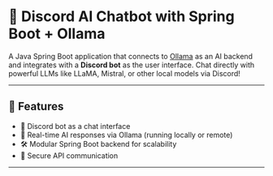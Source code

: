 # 🧠 Discord AI Chatbot with Spring Boot + Ollama

A Java Spring Boot application that connects to [Ollama](https://ollama.com) as an AI backend and integrates with a **Discord bot** as the user interface. Chat directly with powerful LLMs like LLaMA, Mistral, or other local models via Discord!

---

## 🚀 Features

- 🤖 Discord bot as a chat interface
- 🔁 Real-time AI responses via Ollama (running locally or remote)
- 🛠️ Modular Spring Boot backend for scalability
- 🔐 Secure API communication

---